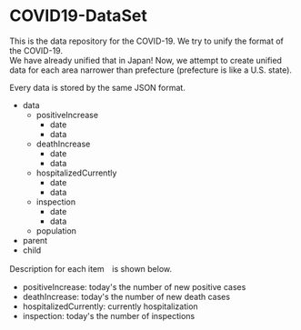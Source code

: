 # COVID19-DataSet
This is the data repository for the COVID-19. We try to unify the format of the COVID-19.  
We have already unified that in Japan! Now, we attempt to create unified data for each area narrower than prefecture (prefecture is like a U.S. state).  
  
Every data is stored by the same JSON format.  
- data
  - positiveIncrease
    - date
    - data
  - deathIncrease
    - date
    - data
  - hospitalizedCurrently
    - date
    - data
  - inspection
    - date
    - data
  - population
- parent
- child
  
Description for each item　is shown below.  
- positiveIncrease: today's the number of new positive cases
- deathIncrease: today's the number of new death cases
- hospitalizedCurrently: currently hospitalization 
- inspection: today's the number of inspections
